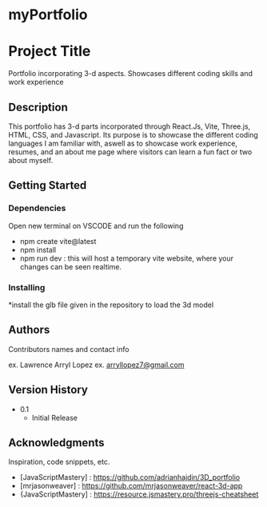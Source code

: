 # myPortfolio

# Project Title

Portfolio incorporating 3-d aspects. Showcases different coding skills and work experience

## Description

This portfolio has 3-d parts incorporated through React.Js, Vite, Three.js, HTML, CSS, and Javascript. 
Its purpose is to showcase the different coding languages I am familiar with, aswell as to showcase work experience, resumes, and an about me page where visitors can learn a fun fact or two about myself. 

## Getting Started

### Dependencies
Open new terminal on VSCODE and run the following
* npm create vite@latest
* npm install
* npm run dev : this will host a temporary vite website, where your changes can be seen realtime. 

### Installing

*install the glb file given in the repository to load the 3d model


## Authors

Contributors names and contact info

ex. Lawrence Arryl Lopez
ex. arryllopez7@gmail.com

## Version History

* 0.1
    * Initial Release


## Acknowledgments

Inspiration, code snippets, etc.
* [JavaScriptMastery] : https://github.com/adrianhajdin/3D_portfolio
* [mrjasonweaver] : https://github.com/mrjasonweaver/react-3d-app
* {JavaScriptMastery] : https://resource.jsmastery.pro/threejs-cheatsheet
